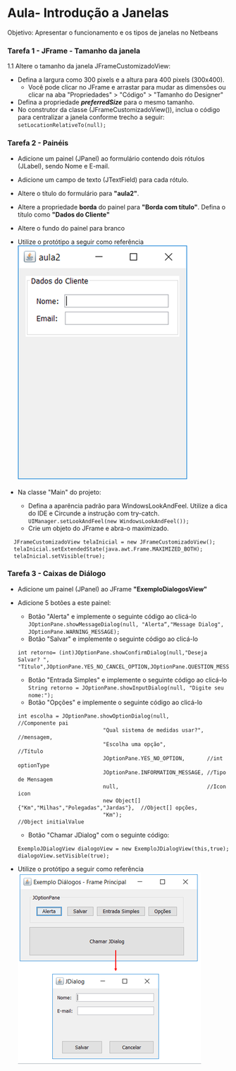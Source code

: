 # Aula- Introdução a Janelas
Objetivo: Apresentar o funcionamento e os tipos de janelas no Netbeans

### Tarefa 1 - JFrame - Tamanho da janela
1.1 Altere o tamanho da janela JFrameCustomizadoView:
* Defina a largura como 300 pixels e a altura para 400 pixels (300x400).
  * Você pode clicar no JFrame e arrastar para mudar as dimensões ou clicar na aba "Propriedades" > "Código" > "Tamanho do Designer"
* Defina a propriedade ***preferredSize*** para o mesmo tamanho.
* No construtor da classe (JFrameCustomizadoView()), inclua o código para centralizar a janela conforme trecho a seguir:
<code>setLocationRelativeTo(null);</code>

### Tarefa 2 - Painéis
* Adicione um painel (JPanel) ao formulário contendo dois rótulos (JLabel), sendo Nome e E-mail.
* Adicione um campo de texto (JTextField) para cada rótulo. 
* Altere o título do formulário para **"aula2"**.
* Altere a propriedade **borda** do painel para **"Borda com título"**. Defina o título como **"Dados do Cliente"**
* Altere o fundo do painel para branco
* Utilize o protótipo a seguir como referência <br />
![Formulário (JFrame) com 1 painel (JPanel)](prototipos/aula2_PainelPrototipo.png)

* Na classe "Main" do projeto:
  * Defina a aparência padrão para WindowsLookAndFeel. Utilize a dica do IDE e Circunde a instrução com try-catch.
<code>UIManager.setLookAndFeel(new WindowsLookAndFeel());</code>
  * Crie um objeto do JFrame e abra-o maximizado.
```
  JFrameCustomizadoView telaInicial = new JFrameCustomizadoView();
  telaInicial.setExtendedState(java.awt.Frame.MAXIMIZED_BOTH);
  telaInicial.setVisible(true);
```

### Tarefa 3 - Caixas de Diálogo
* Adicione um painel (JPanel) ao JFrame **"ExemploDialogosView"**
- Adicione 5 botões a este painel:
  - Botão "Alerta" e implemente o seguinte código ao clicá-lo <br />
  `JOptionPane.showMessageDialog(null, "Alerta“,"Message Dialog", JOptionPane.WARNING_MESSAGE);`
   - Botão "Salvar" e implemente o seguinte código ao clicá-lo
    ```
    int retorno= (int)JOptionPane.showConfirmDialog(null,"Deseja Salvar? ", "Título",JOptionPane.YES_NO_CANCEL_OPTION,JOptionPane.QUESTION_MESSAGE);
    ```
    - Botão "Entrada Simples" e implemente o seguinte código ao clicá-lo <br />
    `String retorno = JOptionPane.showInputDialog(null, "Digite seu nome:");`
    - Botão "Opções" e implemente o seguinte código ao clicá-lo <br />
    ```
    int escolha = JOptionPane.showOptionDialog(null,            //Componente pai
                               "Qual sistema de medidas usar?", //mensagem,
                               "Escolha uma opção",             //Título
                               JOptionPane.YES_NO_OPTION,       //int optionType
                               JOptionPane.INFORMATION_MESSAGE, //Tipo de Mensagem
                               null,                            //Icon icon
                               new Object[]{"Km","Milhas","Polegadas","Jardas"},  //Object[] opções,
                               "Km");                                             //Object initialValue 
    ```
    - Botão "Chamar JDialog" com o seguinte código:
    ```
    ExemploJDialogView dialogoView = new ExemploJDialogView(this,true); 
    dialogoView.setVisible(true);
    ```
    
- Utilize o protótipo a seguir como referência <br />
![Intro Caixas de Dialogo](prototipos/aula2_CaixasDialogoPrototipo.png)
